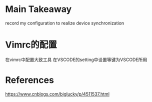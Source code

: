 # Main Takeaway

record my configuration to realize device synchronization

# Vimrc的配置
在vimrc中配置大致工具
在VSCODE的setting中设置<C-b><C-j>等键为VSCODE所用







# References
https://www.cnblogs.com/biglucky/p/4511537.html